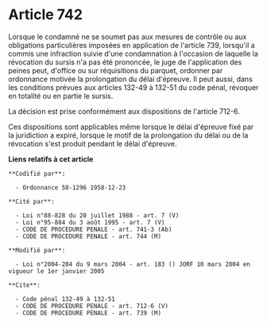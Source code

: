 # Article 742

Lorsque le condamné ne se soumet pas aux mesures de contrôle ou aux obligations particulières imposées en application de
l'article 739, lorsqu'il a commis une infraction suivie d'une condamnation à l'occasion de laquelle la révocation du sursis
n'a pas été prononcée, le juge de l'application des peines peut, d'office ou sur réquisitions du parquet, ordonner par
ordonnance motivée la prolongation du délai d'épreuve. Il peut aussi, dans les conditions prévues aux articles 132-49 à
132-51 du code pénal, révoquer en totalité ou en partie le sursis.

La décision est prise conformément aux dispositions de l'article 712-6.

Ces dispositions sont applicables même lorsque le délai d'épreuve fixé par la juridiction a expiré, lorsque le motif de la
prolongation du délai ou de la révocation s'est produit pendant le délai d'épreuve.

**Liens relatifs à cet article**

	**Codifié par**:

	  - Ordonnance 58-1296 1958-12-23

	**Cité par**:

	  - Loi n°88-828 du 20 juillet 1988 - art. 7 (V)
	  - Loi n°95-884 du 3 août 1995 - art. 7 (V)
	  - CODE DE PROCEDURE PENALE - art. 741-3 (Ab)
	  - CODE DE PROCEDURE PENALE - art. 744 (M)

	**Modifié par**:

	  - Loi n°2004-204 du 9 mars 2004 - art. 183 () JORF 10 mars 2004 en vigueur le 1er janvier 2005

	**Cite**:

	  - Code pénal 132-49 à 132-51
	  - CODE DE PROCEDURE PENALE - art. 712-6 (V)
	  - CODE DE PROCEDURE PENALE - art. 739 (M)
